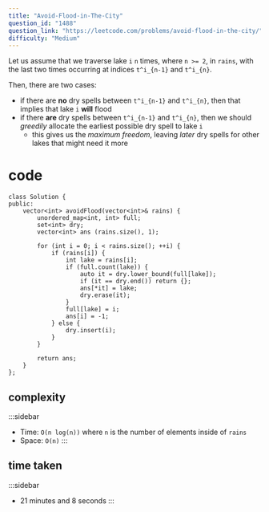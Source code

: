 ```yaml
---
title: "Avoid-Flood-in-The-City"
question_id: "1488"
question_link: "https://leetcode.com/problems/avoid-flood-in-the-city/"
difficulty: "Medium"
---
```


Let us assume that we traverse lake `i` `n` times, where `n >= 2`, in `rains`,
with the last two times occurring at indices `t^i_{n-1}` and `t^i_{n}`.

Then, there are two cases:

- if there are **no** dry spells between `t^i_{n-1}` and `t^i_{n}`, then that implies that lake `i` **will** flood
- if there **are** dry spells between `t^i_{n-1}` and `t^i_{n}`, then we should *greedily* allocate the earliest possible dry spell to lake `i`
    - this gives us the *maximum freedom*, leaving *later* dry spells for other lakes that might need it more

# cod<span>e</span>

```{.cpp}
class Solution {
public:
    vector<int> avoidFlood(vector<int>& rains) {
        unordered_map<int, int> full;
        set<int> dry;
        vector<int> ans (rains.size(), 1);

        for (int i = 0; i < rains.size(); ++i) {
            if (rains[i]) {
                int lake = rains[i];
                if (full.count(lake)) {
                    auto it = dry.lower_bound(full[lake]);
                    if (it == dry.end()) return {};
                    ans[*it] = lake;
                    dry.erase(it);
                }
                full[lake] = i;
                ans[i] = -1;
            } else {
                dry.insert(i);
            }
        }

        return ans;
    }
};
```

## complexit<span>y</span>

:::sidebar
- Time: `O(n log(n))` where `n` is the number of elements inside of `rains`
- Space: `O(n)`
:::

## time take<span>n</span>

:::sidebar
- 21 minutes and 8 seconds
:::
